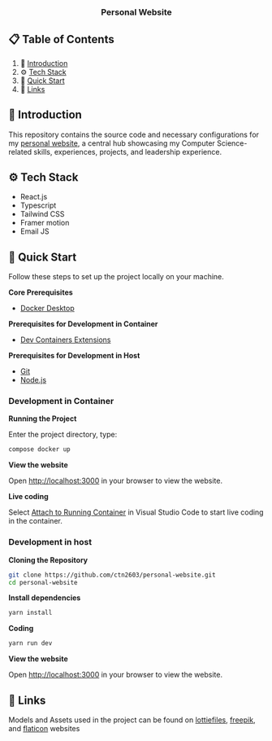<div align="center">
  <h3 align="center">Personal Website</h3>
</div>

## 📋 <a name="table">Table of Contents</a>

1. 🔮 [Introduction](#introduction)
2. ⚙️ [Tech Stack](#tech-stack)
3. 🔬 [Quick Start](#quick-start)
4. 🔗 [Links](#links)

## <a name="introduction">🔮 Introduction</a>
This repository contains the source code and necessary configurations for my <a href="https://chitamnguyen.net" target="_blank">personal website</a>, a central hub showcasing my Computer Science-related skills, experiences, projects, and leadership experience.

## <a name="tech-stack">⚙️ Tech Stack</a>

- React.js
- Typescript
- Tailwind CSS
- Framer motion
- Email JS

## <a name="quick-start">🔬 Quick Start</a>

Follow these steps to set up the project locally on your machine.

**Core Prerequisites**

- [Docker Desktop](https://www.docker.com/products/docker-desktop/)

**Prerequisites for Development in Container** 

- [Dev Containers Extensions](https://marketplace.visualstudio.com/items?itemName=ms-vscode-remote.remote-containers)

**Prerequisites for Development in Host** 

- [Git](https://git-scm.com/)
- [Node.js](https://nodejs.org/en)

### Development in Container

**Running the Project**

Enter the project directory, type:
```bash
compose docker up
```

**View the website**

Open [http://localhost:3000](http://localhost:3000) in your browser to view the website.

**Live coding**

Select [Attach to Running Container](https://code.visualstudio.com/docs/devcontainers/attach-container) in Visual Studio Code to start live coding in the container.

### Development in host

**Cloning the Repository**

```bash
git clone https://github.com/ctn2603/personal-website.git
cd personal-website
```

**Install dependencies**

```bash
yarn install
```

**Coding**
```bash
yarn run dev
```

**View the website**

Open [http://localhost:3000](http://localhost:3000) in your browser to view the website.

## <a name="links">🔗 Links</a>

Models and Assets used in the project can be found on [lottiefiles](https://lottiefiles.com), [freepik](https://www.freepik.com/), and [flaticon](https://www.flaticon.com/) websites
